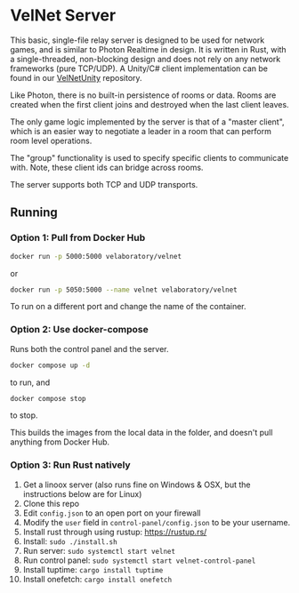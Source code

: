 # VelNet Server

This basic, single-file relay server is designed to be used for network games, and is similar to Photon Realtime in design.  It is written in Rust, with a single-threaded, non-blocking design and does not rely on any network frameworks (pure TCP/UDP).  A Unity/C# client implementation can be found in our [VelNetUnity](https://github.com/velaboratory/VelNetUnity) repository.

Like Photon, there is no built-in persistence of rooms or data.  Rooms are created when the first client joins and destroyed when the last client leaves.  

The only game logic implemented by the server is that of a "master client", which is an easier way to negotiate a leader in a room that can perform room level operations.

The "group" functionality is used to specify specific clients to communicate with.  Note, these client ids can bridge across rooms.

The server supports both TCP and UDP transports.  

## Running

### Option 1: Pull from Docker Hub

```sh
docker run -p 5000:5000 velaboratory/velnet
```

or 

```sh
docker run -p 5050:5000 --name velnet velaboratory/velnet
```
To run on a different port and change the name of the container.

### Option 2: Use docker-compose

Runs both the control panel and the server.

```sh
docker compose up -d
```

to run, and 

```sh
docker compose stop
```
to stop.

This builds the images from the local data in the folder, and doesn't pull anything from Docker Hub.

### Option 3: Run Rust natively

1. Get a linoox server (also runs fine on Windows & OSX, but the instructions below are for Linux)
2. Clone this repo
3. Edit `config.json` to an open port on your firewall
4. Modify the `user` field in `control-panel/config.json` to be your username.
5. Install rust through using rustup: https://rustup.rs/
6. Install: `sudo ./install.sh`
7. Run server: `sudo systemctl start velnet`
8. Run control panel: `sudo systemctl start velnet-control-panel`
9. Install tuptime: `cargo install tuptime`
9. Install onefetch: `cargo install onefetch`
